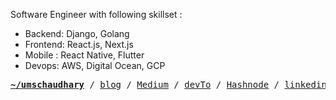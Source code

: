 Software Engineer with following skillset : 
- Backend: Django, Golang
- Frontend: React.js, Next.js
- Mobile : React Native, Flutter
- Devops: AWS, Digital Ocean, GCP

<pre>
<strong><a target="_blank" href="https://uchaudhary.com.np">~/umschaudhary</a></strong> / <a target="_blank" href="https://uchaudhary.com.np/blog">blog</a> / <a target="_blank" href="https://umesschaudhary.medium.com/">Medium</a> / <a target="_blank" href="https://dev.to/umschaudhary">devTo</a> / <a target="_blank" href="https://nizutech.hashnode.dev">Hashnode</a> / <a target="_blank" href="https://linkedin.com/in/umschaudhary">linkedin</a> / 
</pre>

